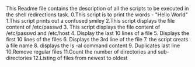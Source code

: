This Readme file contains the description of all the scripts to be executed in the shell redirections task.
	0.This script is to print the words - "Hello World"
	1.This script prints out a confused smiley
	2.This script displays the file content of /etc/passwd
	3. This script displays the file content of /etc/passwd and /etc/host
	4. Display the last 10 lines of a file
	5. Displays the first 10 lines of the files
	6. Displays the 3rd line of the file
	7. the script creats a file name
	8. displays the ls -al command content
	9. Duplicates last line
	10.Remove regular files
	11.Count the number of directories and sub-directories
	12.Listing of files from newest to oldest

